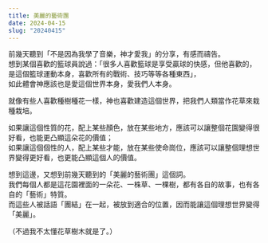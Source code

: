 ```yaml
---
title: 美麗的藝術團
date: 2024-04-15
slug: "20240415"
---
```


前幾天聽到「不是因為我學了音樂，神才愛我」的分享，有感而禱告。\
想到某個喜歡的籃球員說過：「很多人喜歡籃球是享受贏球的快感，但他喜歡的，是這個籃球運動本身，喜歡所有的戰術、技巧等等各種東西」，\
如此體會神應該也是愛這個世界本身，愛我們人本身。

就像有些人喜歡種樹種花一樣，神也喜歡建造這個世界，把我們人類當作花草來栽種栽培。

如果讓這個性質的花，配上某些顏色，放在某些地方，應該可以讓整個花園變得很好看，也能更凸顯這朵花的價值；\
如果讓這個個性的人，配上某些才能，放在某些使命崗位，應該可以讓整個理想世界變得更好看，也更能凸顯這個人的價值。

想到這邊，又想到前幾天聽到的「美麗的藝術團」這個詞。\
我們每個人都是這花園裡面的一朵花、一株草、一棵樹，都有各自的故事，也有各自的「藝術」特質。\
而這些人被話語「團結」在一起，被放到適合的位置，因而能讓這個理想世界變得「美麗」。

（不過我不太懂花草樹木就是了。）